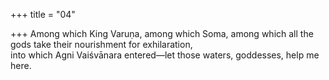+++
title = "04"

+++
Among which King Varuṇa, among which Soma, among which all the  gods take their nourishment for exhilaration,  
into which Agni Vaiśvānara entered—let those waters, goddesses, help  me here.  